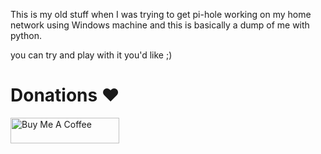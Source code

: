 This is my old stuff when I was trying to get pi-hole working on my home network using Windows machine and this is basically a dump of me with python.

you can try and play with it you'd like ;)

# Donations ❤️
<a href="https://www.buymeacoffee.com/hackshiv" target="_blank"><img src="https://cdn.buymeacoffee.com/buttons/default-orange.png" alt="Buy Me A Coffee" height="41" width="174"></a>
